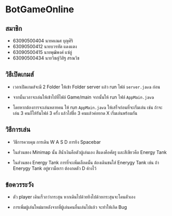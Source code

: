 # BotGameOnline

## สมาชิก
- 63090500404 นายคเณศ บุญศิริ
- 63090500412 นายบวรทัต แดงแตง
- 63090500415 นายพุฒิพงศ์ แซ่ลู่
- 63090500434 นายวิชญ์วิสิฐ สรณวิช

## วิธีเปิดเกมส์
- เวลาเปิดเกมส์จะมี 2 Folder ให้เข้า Folder server แล้ว run ไฟล์ `server.java` ก่อน

- จากนั้นเวลาจะเล่นให้เข้าไปที่ไฟล์ Game/main จากนั้นให้ run ไฟล์ `AppMain.java`

- โดยหากต้องการจะเล่นหลายคน ให้ run `AppMain.java` ให้เสร็จก่อนที่จะเริ่มเล่น เช่น ถ้าจะเล่น 3 คนก็ให้รันไฟล์ 3 ครั้ง แล้วใส่ชื่อ 3 คนแล้วค่อยกด X เริ่มเล่นพร้อมกัน

## วิธีการเล่น

- วิธีการควบคุม การเดิน W A S D การยิง Spacebar

- ในส่วนของ Minimap นั้น สีน้ำเงินคือตัวผู้เล่นเอง สีแดงคือศัตรู และสีเขียวคือ Energy Tank

- ในส่วนของ Energy Tank การที่จะเพิ่มเลือดนั้น ต้องเดินชนใส่ Enerygy Tank เช่น ถ้า Enerygy Tank อยู่ขวามือเรา ต้องกดตัว D ค้างไว้

## ข้อควรระวัง 
- ตัว player เดินเร็วกว่ากระสุน หากเดินไปด้วยยิงไปด้วยกระสุนจะโดนตัวเอง

- การเพิ่มผู้เล่นใหม่มาหลังจากที่ผู้เล่นคนอื่นเล่นไปแล้ว จะทำให้เกิด Bug
